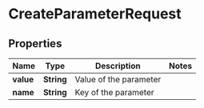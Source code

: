 

# CreateParameterRequest


## Properties

| Name | Type | Description | Notes |
|------------ | ------------- | ------------- | -------------|
|**value** | **String** | Value of the parameter |  |
|**name** | **String** | Key of the parameter |  |



